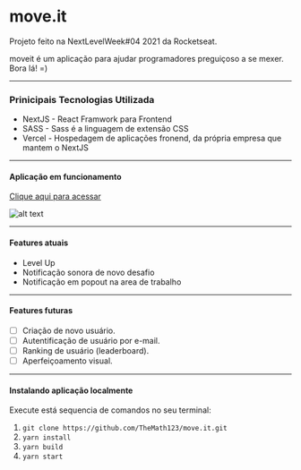 # move.it
Projeto feito na NextLevelWeek#04 2021 da Rocketseat.

moveit é um aplicação para ajudar programadores preguiçoso a se mexer. Bora lá! =)

---

### Prinicipais Tecnologias Utilizada
- NextJS - React Framwork para Frontend
- SASS -  Sass é a linguagem de extensão CSS
- Vercel - Hospedagem de aplicações fronend, da própria empresa que mantem o NextJS 

---

#### Aplicação em funcionamento
[Clique aqui para acessar](https://moveit-henna-two.vercel.app/)

![alt text](https://i.imgur.com/u29NkcG.png)

---

#### Features atuais
- Level Up
- Notificação sonora de novo desafio
- Notificação em popout na area de trabalho

---

#### Features futuras
- [ ] Criação de novo usuário.
- [ ] Autentificação de usuário por e-mail.
- [ ] Ranking de usuário (leaderboard).
- [ ] Aperfeiçoamento visual.

---

#### Instalando aplicação localmente
Execute está sequencia de comandos no seu terminal:
1. ```git clone https://github.com/TheMath123/move.it.git```
2. ```yarn install```
3. ```yarn build```
4. ```yarn start```
